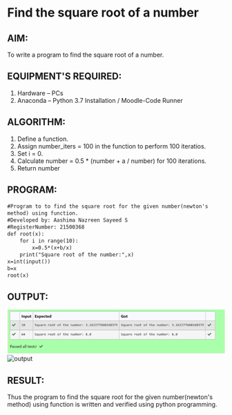 # Find the square root of a number

## AIM:
To write a program to find the square root of a number.

## EQUIPMENT'S REQUIRED:
1. Hardware – PCs
2. Anaconda – Python 3.7 Installation / Moodle-Code Runner

## ALGORITHM:
1. Define a function.
2. Assign number_iters = 100 in the function to perform 100 iteratios.
3. Set i = 0.
4. Calculate  number = 0.5 * (number + a / number) for 100 iterations.
5. Return number

## PROGRAM:
```
#Program to to find the square root for the given number(newton's method) using function.
#Developed by: Aashima Nazreen Sayeed S
#RegisterNumber: 21500368
def root(x):
    for i in range(10):
        x=0.5*(x+b/x)
    print("Square root of the number:",x)
x=int(input())
b=x
root(x)
```

## OUTPUT:
![square root of two number](output.png)![output](https://user-images.githubusercontent.com/93427086/146313418-5259c163-1f6c-4057-ac6b-2f6bf5817c15.png)



## RESULT:
Thus the program to find the square root for the given number(newton's method) using function is written and verified using python programming.

